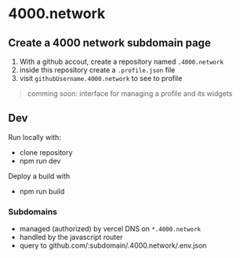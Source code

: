 # 4000.network

## Create a 4000 network subdomain page

1. With a github accout, create a repository named `.4000.network`
2. inside this repository create a `.profile.json` file
3. visit `githubUsername.4000.network` to see to profile

> comming soon: interface for managing a profile and its widgets

## Dev

Run locally with:

- clone repository
- npm run dev

Deploy a build with

- npm run build

### Subdomains

- managed (authorized) by vercel DNS on `*.4000.network`
- handled by the javascript router
- query to github.com/:subdomain/.4000.network/.env.json
